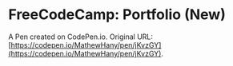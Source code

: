 # FreeCodeCamp: Portfolio (New)

A Pen created on CodePen.io. Original URL: [https://codepen.io/MathewHany/pen/jKvzGY](https://codepen.io/MathewHany/pen/jKvzGY).

